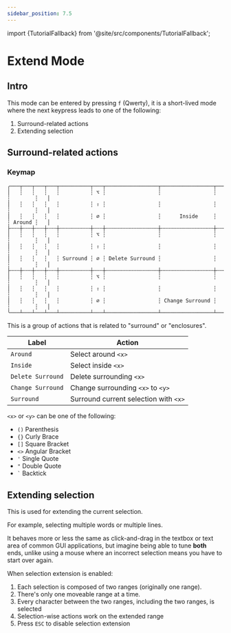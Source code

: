 ```yaml
---
sidebar_position: 7.5
---
```


import {TutorialFallback} from '@site/src/components/TutorialFallback';

# Extend Mode

## Intro

This mode can be entered by pressing `f` (Qwerty), it is a short-lived mode where the next keypress
leads to one of the following:

1. Surround-related actions
2. Extending selection

## Surround-related actions

### Keymap

```
╭───┬───┬───┬───┬──────────┬───┬─────────────────┬─────────────────┬───┬────────┬───╮
│   ┆   ┆   ┆   ┆          ┆ ⌥ ┆                 ┆                 ┆   ┆        ┆   │
│   ┆   ┆   ┆   ┆          ┆ ⇧ ┆                 ┆                 ┆   ┆        ┆   │
│   ┆   ┆   ┆   ┆          ┆ ∅ ┆                 ┆      Inside     ┆   ┆ Around ┆   │
├╌╌╌┼╌╌╌┼╌╌╌┼╌╌╌┼╌╌╌╌╌╌╌╌╌╌┼╌╌╌┼╌╌╌╌╌╌╌╌╌╌╌╌╌╌╌╌╌┼╌╌╌╌╌╌╌╌╌╌╌╌╌╌╌╌╌┼╌╌╌┼╌╌╌╌╌╌╌╌┼╌╌╌┤
│   ┆   ┆   ┆   ┆          ┆ ⌥ ┆                 ┆                 ┆   ┆        ┆   │
│   ┆   ┆   ┆   ┆          ┆ ⇧ ┆                 ┆                 ┆   ┆        ┆   │
│   ┆   ┆   ┆   ┆ Surround ┆ ∅ ┆ Delete Surround ┆                 ┆   ┆        ┆   │
├╌╌╌┼╌╌╌┼╌╌╌┼╌╌╌┼╌╌╌╌╌╌╌╌╌╌┼╌╌╌┼╌╌╌╌╌╌╌╌╌╌╌╌╌╌╌╌╌┼╌╌╌╌╌╌╌╌╌╌╌╌╌╌╌╌╌┼╌╌╌┼╌╌╌╌╌╌╌╌┼╌╌╌┤
│   ┆   ┆   ┆   ┆          ┆ ⌥ ┆                 ┆                 ┆   ┆        ┆   │
│   ┆   ┆   ┆   ┆          ┆ ⇧ ┆                 ┆                 ┆   ┆        ┆   │
│   ┆   ┆   ┆   ┆          ┆ ∅ ┆                 ┆ Change Surround ┆   ┆        ┆   │
╰───┴───┴───┴───┴──────────┴───┴─────────────────┴─────────────────┴───┴────────┴───╯
```

This is a group of actions that is related to "surround" or "enclosures".

| Label             | Action                                |
| ----------------- | ------------------------------------- |
| `Around`          | Select around `<x>`                   |
| `Inside`          | Select inside `<x>`                   |
| `Delete Surround` | Delete surrounding `<x>`              |
| `Change Surround` | Change surrounding `<x>` to `<y>`     |
| `Surround`        | Surround current selection with `<x>` |

`<x>` or `<y>` can be one of the following:

- `()` Parenthesis
- `{}` Curly Brace
- `[]` Square Bracket
- `<>` Angular Bracket
- `'` Single Quote
- `"` Double Quote
- <code>`</code> Backtick

<TutorialFallback filename="surround"/>

## Extending selection

This is used for extending the current selection.

For example, selecting multiple words or multiple lines.

It behaves more or less the same as click-and-drag in the textbox or text area of common GUI applications, but imagine being able to tune **both** ends, unlike using a mouse where an incorrect selection means you have to start over again.

When selection extension is enabled:

1. Each selection is composed of two ranges (originally one range).
1. There's only one moveable range at a time.
1. Every character between the two ranges, including the two ranges, is selected
1. Selection-wise actions work on the extended range
1. Press `ESC` to disable selection extension

<TutorialFallback filename="extend"/>
